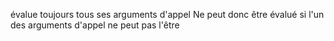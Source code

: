 évalue toujours tous ses arguments d'appel
Ne peut donc être évalué si l'un des arguments d'appel ne peut pas l'être
